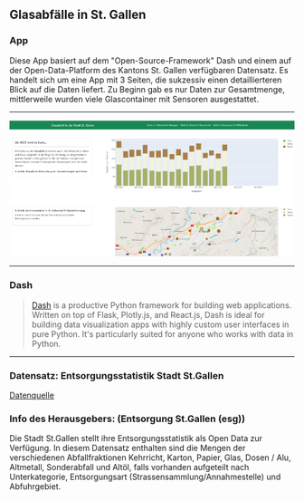 ## Glasabfälle in St. Gallen

### App

Diese App basiert auf dem "Open-Source-Framework" Dash und einem auf der Open-Data-Platform des Kantons St. Gallen verfügbaren Datensatz. Es handelt sich um eine App mit 3 Seiten, die sukzessiv einen detaillierteren Blick auf die Daten liefert. 
Zu Beginn gab es nur Daten zur Gesamtmenge, mittlerweile wurden viele Glascontainer mit Sensoren ausgestattet.

---

![Glasabfall](Glasabfall_gh.png)

---

### Dash

> [Dash](https://plot.ly/products/dash/) is a productive Python framework for building web applications.
Written on top of Flask, Plotly.js, and React.js, Dash is ideal for building data visualization apps with highly custom user interfaces in pure Python. It's particularly suited for anyone who works with data in Python.

---

### Datensatz: Entsorgungsstatistik Stadt St.Gallen
[Datenquelle](https://daten.sg.ch/explore/dataset/entsorgungsstatistik-stadt-stgallen%40stadt-stgallen/information/?disjunctive.abfallfraktion&disjunctive.unterkategorie&disjunctive.entsorgungsart&disjunctive.abfuhrgebiet&disjunctive.deponie_anlieferung)


### Info des Herausgebers: (Entsorgung St.Gallen (esg))
Die Stadt St.Gallen stellt ihre Entsorgungsstatistik als Open Data zur Verfügung. In diesem Datensatz enthalten sind die Mengen der verschiedenen Abfallfraktionen Kehrricht, Karton, Papier, Glas, Dosen / Alu, Altmetall, Sonderabfall und Altöl, falls vorhanden aufgeteilt nach Unterkategorie, Entsorgungsart (Strassensammlung/Annahmestelle) und Abfuhrgebiet.
